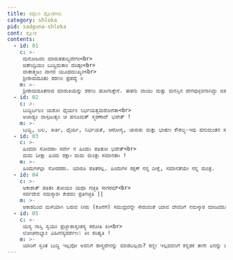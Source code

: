```yaml
---
title: ಸದ್ಗುಣ ಶ್ಲೋಕಗಳು
category: shloka
pid: sadguna-shloka
cont: ಶ್ಲೋಕ
contents:
  - id: 01
    c: >- 
     ಮನೋಜವಂ ಮಾರುತತುಲ್ಯವೇಗಂ<br>
     ಜಿತೇಂದ್ರಿಯಂ ಬುದ್ಧಿಮತಾಂ ವರಿಷ್ಠಂ<br>
     ವಾತಾತ್ಮಜಂ ವಾನರ ಯೂಥಮುಖ್ಯಂ<br>
     ಶ್ರೀರಾಮದೂತಂ ಶರಣಂ ಪ್ರಪದ್ಯೆ ॥
    m: >-
     ಶ್ರೀರಾಮದೂತನಾದ ಮಾರುತಿಯನ್ನು ಶರಣು ಹೋಗುತ್ತೇನೆ. ಈತನು ವಾಯು ಮತ್ತು ಮನಸ್ಸಿನ ವೇಗವುಳ್ಳವನಾಗಿದ್ದು ಜಿತೇಂದ್ರಿಯ ನಾಗಿದ್ದಾನೆ. ಬುದ್ಧಿಶಾಲಿಗಳಲ್ಲಿ ಅಗ್ರಗಣ್ಯನಾದ ಈತನು ವಾನರ ಸಮೂಹದ ಪ್ರಮುಖನು.
  - id: 02
    c: >- 
     ಬುದ್ಧಿರ್ಬಲಂ ಯಶೋ ಧೈರ್ಯಂ ನಿರ್ಭಯತ್ವಮರೋಗತಾ<br>
     ಅಜಾಡ್ಯಂ ವಾಸ್ಪಟುತ್ವಂ ಚ ಹನೂಮತ್ ಸ್ಮರಣಾದ್ ಭವೇತ್ !
    m: >-
     ಬುದ್ಧಿ, ಬಲ, ಕೀರ್ತಿ, ಧೈರ್ಯ, ನಿರ್ಭಯತೆ, ಆರೋಗ್ಯ, ಚುರುಕು ಮತ್ತು ಭಾಷಣ ಕೌಶಲ್ಯ-ಇವು ಹನುಮಂತನ ಸ್ಮರಣೆಯಿಂದ ಸಿದ್ಧಿಸುತ್ತವೆ.
  - id: 03
    c: >- 
     ಹಿಂದವಃ ಸೋದರಾಃ ಸರ್ವೇ ನ ಹಿಂದುಃ ಪತಿತೋ ಭವೇತ್<br>
     ಮಮ ದೀಕ್ಷಾ ಹಿಂದು ರಕ್ಷಾಃ ಮಮ ಮಂತ್ರಃ ಸಮಾನತಾಃ !
    m: >-
     ಹಿಂದುಗಳೆಲ್ಲಾ ಸೋದರರು. ಯಾರೂ ಪತಿತರಲ್ಲ. ಹಿಂದುಗಳ ರಕ್ಷಣೆ ನನ್ನ ದೀಕ್ಷೆ, ಸಮಾನತೆಯೇ ನನ್ನ ಮಂತ್ರ.
  - id: 04
    c: >- 
     ಆಕಾಶಾತ್ ಪತಿತಂ ತೋಯಂ ಯಥಾ ಗಚ್ಛತಿ ಸಾಗರಮ್<br>
     ಸರ್ವದೇವ ನಮಸ್ಕಾರಃ ಕೇಶವಂ ಪ್ರತಿಗಚ್ಛತಿ ||
    m: >-
     ಆಕಾಶದಿಂದ ಮಳೆಯಾಗಿ ಬರುವ ನೀರು (ಕೊನೆಗೆ) ಸಮುದ್ರವನ್ನೇ ಸೇರುವಂತೆ ಯಾವ ದೇವರಿಗೆ ನಮಸ್ಕಾರ ಮಾಡಿದರೂ ಅದು ತಲಪುವುದು ಒಬ್ಬ ಪರಮಾತ್ಮನಿಗೇ.
  - id: 05
    c: >- 
     ಯಸ್ಯ ನಾಸ್ತಿ ಸ್ವಯಂ ಪ್ರಜ್ಞಾಶಾಸ್ತಂತಸ್ಯ ಕರೋತಿ ಕಿಂ<br>
     ಲೋಚನಾಭ್ಯಾಂ ವಿಹೀನಸ್ಯದರ್ಪಣ: ಕಿಂ ಕರಿಷ್ಯತಿ !
    m: >-
     ಯಾರಿಗೆ ಸ್ವಂತ ಬುದ್ಧಿ ಇಲ್ಲವೋ ಅವನಿಗೆ ಶಾಸ್ತ್ರವೇನನ್ನು ಮಾಡಬಲ್ಲದು? ಕಣ್ಣೀ ಇಲ್ಲದವನಿಗೆ ಕನ್ನಡಕ ತಾನೇ ಏನನ್ನು ಮಾಡಬಲ್ಲದು.
---
```

